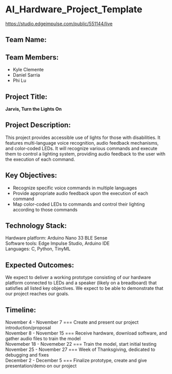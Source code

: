 # AI_Hardware_Project_Template

https://studio.edgeimpulse.com/public/551144/live

## Team Name: 


## Team Members:
- Kyle Clemente
- Daniel Sarria
- Phi Lu

## Project Title:
**Jarvis, Turn the Lights On**

## Project Description:
This project provides accessible use of lights for those with disabilities. 
It features multi-language voice recognition, audio feedback mechanisms, and color-coded LEDs.
It will recognize various commands and execute them to control a lighting system, providing audio feedback
to the user with the execution of each command.

## Key Objectives:
- Recognize specific voice commands in multiple languages
- Provide appropriate audio feedback upon the execution of each command
- Map color-coded LEDs to commands and control their lighting according to those commands

## Technology Stack:
Hardware platform: Arduino Nano 33 BLE Sense  
Software tools: Edge Impulse Studio, Arduino IDE  
Languages: C, Python, TinyML  

## Expected Outcomes:
We expect to deliver a working prototype consisting of our hardware platform connected to LEDs and a speaker (likely on a breadboard)
that satisfies all listed key objectives. We expect to be able to demonstrate that our project reaches our goals.

## Timeline:
November 4 - November 7 === Create and present our project introduction/proposal  
November 8 - November 15 === Receive hardware, download software, and gather audio files to train the model  
Novemeber 18 - Novemeber 22 === Train the model, start initial testing  
November 25 - November 27 === Week of Thanksgiving, dedicated to debugging and fixes  
December 2 - December 5 === Finalize prototype, create and give presentation/demo on our project
